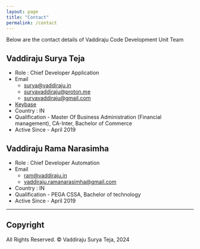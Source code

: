 ```yaml
---
layout: page
title: "Contact"
permalink: /contact
---
```


Below are the contact details of Vaddiraju Code Development Unit Team

## Vaddiraju Surya Teja
- Role : Chief Developer Application
- Email
    - surya@vaddiraju.in
    - suryavaddiraju@proton.me
    - suryavaddiraju@gmail.com
- [Keybase](https://keybase.io/suryavaddiraju)
- Country : IN
- Qualification - Master Of Business Administration (Financial management), CA-Inter, Bachelor of Commerce
- Active Since - April 2019

## Vaddiraju Rama Narasimha
- Role : Chief Developer Automation
- Email
    - ram@vaddiraju.in
    - vaddiraju.ramanarasimha@gmail.com
- Country : IN
- Qualification - PEGA CSSA, Bachelor of technology
- Active Since - April 2019

---

## Copyright

All Rights Reserved. &copy; Vaddiraju Surya Teja, 2024

